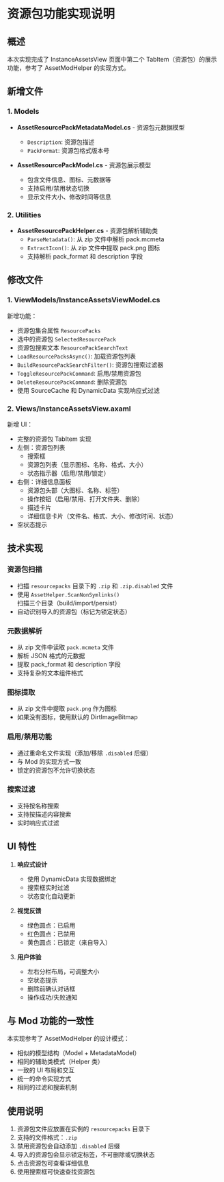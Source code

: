 ﻿# 资源包功能实现说明

## 概述

本次实现完成了 InstanceAssetsView 页面中第二个 TabItem（资源包）的展示功能，参考了 AssetModHelper 的实现方式。

## 新增文件

### 1. Models

- **AssetResourcePackMetadataModel.cs** - 资源包元数据模型
    - `Description`: 资源包描述
    - `PackFormat`: 资源包格式版本号

- **AssetResourcePackModel.cs** - 资源包展示模型
    - 包含文件信息、图标、元数据等
    - 支持启用/禁用状态切换
    - 显示文件大小、修改时间等信息

### 2. Utilities

- **AssetResourcePackHelper.cs** - 资源包解析辅助类
    - `ParseMetadata()`: 从 zip 文件中解析 pack.mcmeta
    - `ExtractIcon()`: 从 zip 文件中提取 pack.png 图标
    - 支持解析 pack_format 和 description 字段

## 修改文件

### 1. ViewModels/InstanceAssetsViewModel.cs

新增功能：

- 资源包集合属性 `ResourcePacks`
- 选中的资源包 `SelectedResourcePack`
- 资源包搜索文本 `ResourcePackSearchText`
- `LoadResourcePacksAsync()`: 加载资源包列表
- `BuildResourcePackSearchFilter()`: 资源包搜索过滤器
- `ToggleResourcePackCommand`: 启用/禁用资源包
- `DeleteResourcePackCommand`: 删除资源包
- 使用 SourceCache 和 DynamicData 实现响应式过滤

### 2. Views/InstanceAssetsView.axaml

新增 UI：

- 完整的资源包 TabItem 实现
- 左侧：资源包列表
    - 搜索框
    - 资源包列表（显示图标、名称、格式、大小）
    - 状态指示器（启用/禁用/锁定）
- 右侧：详细信息面板
    - 资源包头部（大图标、名称、标签）
    - 操作按钮（启用/禁用、打开文件夹、删除）
    - 描述卡片
    - 详细信息卡片（文件名、格式、大小、修改时间、状态）
- 空状态提示

## 技术实现

### 资源包扫描

- 扫描 `resourcepacks` 目录下的 `.zip` 和 `.zip.disabled` 文件
- 使用 `AssetHelper.ScanNonSymlinks()` 扫描三个目录（build/import/persist）
- 自动识别导入的资源包（标记为锁定状态）

### 元数据解析

- 从 zip 文件中读取 `pack.mcmeta` 文件
- 解析 JSON 格式的元数据
- 提取 pack_format 和 description 字段
- 支持复杂的文本组件格式

### 图标提取

- 从 zip 文件中提取 `pack.png` 作为图标
- 如果没有图标，使用默认的 DirtImageBitmap

### 启用/禁用功能

- 通过重命名文件实现（添加/移除 `.disabled` 后缀）
- 与 Mod 的实现方式一致
- 锁定的资源包不允许切换状态

### 搜索过滤

- 支持按名称搜索
- 支持按描述内容搜索
- 实时响应式过滤

## UI 特性

1. **响应式设计**
    - 使用 DynamicData 实现数据绑定
    - 搜索框实时过滤
    - 状态变化自动更新

2. **视觉反馈**
    - 绿色圆点：已启用
    - 红色圆点：已禁用
    - 黄色圆点：已锁定（来自导入）

3. **用户体验**
    - 左右分栏布局，可调整大小
    - 空状态提示
    - 删除前确认对话框
    - 操作成功/失败通知

## 与 Mod 功能的一致性

本实现参考了 AssetModHelper 的设计模式：

- 相似的模型结构（Model + MetadataModel）
- 相同的辅助类模式（Helper 类）
- 一致的 UI 布局和交互
- 统一的命令实现方式
- 相同的过滤和搜索机制

## 使用说明

1. 资源包文件应放置在实例的 `resourcepacks` 目录下
2. 支持的文件格式：`.zip`
3. 禁用资源包会自动添加 `.disabled` 后缀
4. 导入的资源包会显示锁定标签，不可删除或切换状态
5. 点击资源包可查看详细信息
6. 使用搜索框可快速查找资源包


